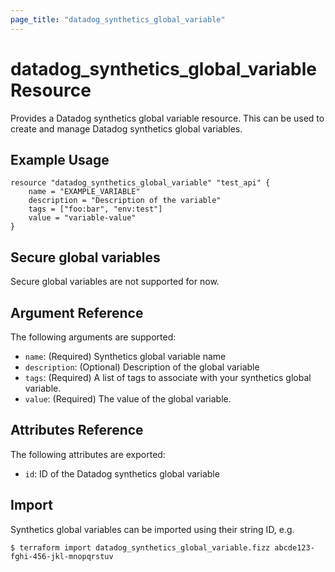```yaml
---
page_title: "datadog_synthetics_global_variable"
---
```


# datadog_synthetics_global_variable Resource

Provides a Datadog synthetics global variable resource. This can be used to create and manage Datadog synthetics global variables.

## Example Usage

```hcl
resource "datadog_synthetics_global_variable" "test_api" {
    name = "EXAMPLE_VARIABLE"
    description = "Description of the variable"
    tags = ["foo:bar", "env:test"]
    value = "variable-value"
}
```

## Secure global variables

Secure global variables are not supported for now.

## Argument Reference

The following arguments are supported:

- `name`: (Required) Synthetics global variable name
- `description`: (Optional) Description of the global variable
- `tags`: (Required) A list of tags to associate with your synthetics global variable.
- `value`: (Required) The value of the global variable.

## Attributes Reference

The following attributes are exported:

- `id`: ID of the Datadog synthetics global variable

## Import

Synthetics global variables can be imported using their string ID, e.g.

```
$ terraform import datadog_synthetics_global_variable.fizz abcde123-fghi-456-jkl-mnopqrstuv
```
